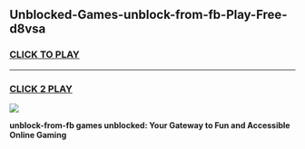 
## Unblocked-Games-unblock-from-fb-Play-Free-d8vsa
<h3>
<a href="https://premium76.site?title=unblock-from-fb&ref=18A1">CLICK TO PLAY</a></h3>
<hr>

<h3>
<a href="https://premium76.site?title=unblock-from-fb&ref=18A1">CLICK 2 PLAY</a>
  
</h3>

<a href="https://premium76.site?title=unblock-from-fb&ref=18A1"><img src="https://clearcache.store/games.png"></a>


**unblock-from-fb games unblocked: Your Gateway to Fun and Accessible Online Gaming**

